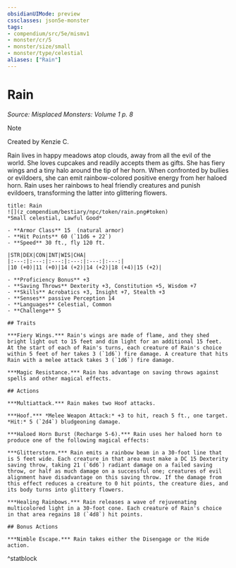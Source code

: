 ```yaml
---
obsidianUIMode: preview
cssclasses: json5e-monster
tags:
- compendium/src/5e/mismv1
- monster/cr/5
- monster/size/small
- monster/type/celestial
aliases: ["Rain"]
---
```

# Rain
*Source: Misplaced Monsters: Volume 1 p. 8*  

> [!note]
> Created by Kenzie C.

Rain lives in happy meadows atop clouds, away from all the evil of the world. She loves cupcakes and readily accepts them as gifts. She has fiery wings and a tiny halo around the tip of her horn. When confronted by bullies or evildoers, she can emit rainbow-colored positive energy from her haloed horn. Rain uses her rainbows to heal friendly creatures and punish evildoers, transforming the latter into glittering flowers.

```ad-statblock
title: Rain
![](z_compendium/bestiary/npc/token/rain.png#token)
*Small celestial, Lawful Good*

- **Armor Class** 15  (natural armor)
- **Hit Points** 60 (`11d6 + 22`)
- **Speed** 30 ft., fly 120 ft.

|STR|DEX|CON|INT|WIS|CHA|
|:---:|:---:|:---:|:---:|:---:|:---:|
|10 (+0)|11 (+0)|14 (+2)|14 (+2)|18 (+4)|15 (+2)|

- **Proficiency Bonus** +3
- **Saving Throws** Dexterity +3, Constitution +5, Wisdom +7
- **Skills** Acrobatics +3, Insight +7, Stealth +3
- **Senses** passive Perception 14
- **Languages** Celestial, Common
- **Challenge** 5

## Traits

***Fiery Wings.*** Rain's wings are made of flame, and they shed bright light out to 15 feet and dim light for an additional 15 feet. At the start of each of Rain's turns, each creature of Rain's choice within 5 feet of her takes 3 (`1d6`) fire damage. A creature that hits Rain with a melee attack takes 3 (`1d6`) fire damage.

***Magic Resistance.*** Rain has advantage on saving throws against spells and other magical effects.

## Actions

***Multiattack.*** Rain makes two Hoof attacks.

***Hoof.*** *Melee Weapon Attack:* +3 to hit, reach 5 ft., one target. *Hit:* 5 (`2d4`) bludgeoning damage.

***Haloed Horn Burst (Recharge 5-6).*** Rain uses her haloed horn to produce one of the following magical effects:

***Glitterstorm.*** Rain emits a rainbow beam in a 30-foot line that is 5 feet wide. Each creature in that area must make a DC 15 Dexterity saving throw, taking 21 (`6d6`) radiant damage on a failed saving throw, or half as much damage on a successful one; creatures of evil alignment have disadvantage on this saving throw. If the damage from this effect reduces a creature to 0 hit points, the creature dies, and its body turns into glittery flowers.

***Healing Rainbows.*** Rain releases a wave of rejuvenating multicolored light in a 30-foot cone. Each creature of Rain's choice in that area regains 18 (`4d8`) hit points.

## Bonus Actions

***Nimble Escape.*** Rain takes either the Disengage or the Hide action.
```
^statblock